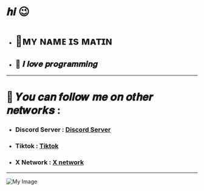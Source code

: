 # 𝒉𝒊 😉

- # 💢ᴍʏ ɴᴀᴍᴇ ɪs ᴍᴀᴛɪɴ

- ## 🌙 𝑰 𝒍𝒐𝒗𝒆 𝒑𝒓𝒐𝒈𝒓𝒂𝒎𝒎𝒊𝒏𝒈
 ____________________________________________________
# 🧾    𝒀𝒐𝒖 𝒄𝒂𝒏 𝒇𝒐𝒍𝒍𝒐𝒘 𝒎𝒆 𝒐𝒏 𝒐𝒕𝒉𝒆𝒓 𝒏𝒆𝒕𝒘𝒐𝒓𝒌𝒔 :


- ### Discord Server : [Discord Server](https://discord.gg/r2uPzSgSxE)

- ### Tiktok : [Tiktok](https://www.tiktok.com/@matin_mnw)

- ### X Network : [X network](https://x.com/Matin_mnw)


 ___________________________________________________
![My Image](https://uploadkon.ir/uploads/663a09_24p.png)
 
